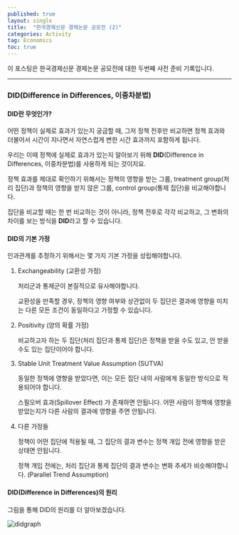 ```yaml
---
published: true
layout: single
title:  "한국경제신문 경제논문 공모전 (2)"
categories: Activity
tag: Economics
toc: true
---
```


이 포스팅은 한국경제신문 경제논문 공모전에 대한 두번째 사전 준비 기록입니다.

___



### DID(Difference in Differences, 이중차분법)



#### DID란 무엇인가?

어떤 정책이 실제로 효과가 있는지 궁금할 때, 그저 정책 전후만 비교하면 정책 효과와 더불어서 시간이 지나면서 자연스럽게 변한 시간 효과까지 포함하게 됩니다.

우리는 이때 정책에 실제로 효과가 있는지 알아보기 위해 **DID**(Difference in Differences, 이중차분법)를 사용하게 되는 것이지요.

정책 효과를 제대로 확인하기 위해서는 정책의 영향을 받는 그룹, treatment group(처리 집단)과 정책의 영향을 받지 않은 그룹, control group(통제 집단)을 비교해야합니다.

집단을 비교할 때는 한 번 비교하는 것이 아니라, 정책 전후로 각각 비교하고, 그 변화의 차이를 보는 방식을 **DID**라고 할 수 있습니다.



#### DID의 기본 가정

인과관계를 추정하기 위해서는 몇 가지 기본 가정을 성립해야합니다.

1. Exchangeability (교환성 가정)

   처리군과 통제군이 본질적으로 유사해야합니다. 

   교환성을 만족할 경우, 정책의 영향 여부와 상관없이 두 집단은 결과에 영향을 미치는 다른 모든 조건이 동일하다고 가정할 수 있습니다.

   

2. Positivity (양의 확률 가정)

   비교하고자 하는 두 집단(처리 집단과 통제 집단)은 정책을 받을 수도 있고, 안 받을 수도 있는 집단이어야 합니다.

   

3. Stable Unit Treatment Value Assumption (SUTVA)

   동일한 정책에 영향을 받았다면, 이는 모든 집단 내의 사람에게 동일한 방식으로 적용되어야 합니다.

   스필오버 효과(Spillover Effect) 가 존재하면 안됩니다. 어떤 사람이 정책에 영향을 받았는지가 다른 사람의 결과에 영향을 주면 안됩니다.

   

4. 다른 가정들

   정책이 어떤 집단에 적용될 때, 그 집단의 결과 변수는 정책 개입 전에 영향을 받은 상태면 안됩니다.

   정책 개입 전에는, 처리 집단과 통제 집단의 결과 변수는 변화 추세가 비슷해야합니다. (Parallel Trend Assumption)



#### DID(Difference in Differences)의 원리

그림을 통해 DID의 원리를 더 알아보겠습니다.

![didgraph](C:\Users\김충남\Desktop\2025-1\kse128-github-blog\KSE128.github.io\images\2025-03-05-second\didgraph-1741174328864-2.png)

